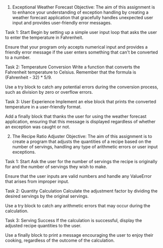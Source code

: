 1. Exceptional Weather Forecast
Objective: The aim of this assignment is to enhance your understanding of exception handling by creating a weather forecast application that gracefully handles unexpected user input and provides user-friendly error messages.

Task 1: Start
Begin by setting up a simple user input loop that asks the user to enter the temperature in Fahrenheit.

Ensure that your program only accepts numerical input and provides a friendly error message if the user enters something that can't be converted to a number.

Task 2: Temperature Conversion
Write a function that converts the Fahrenheit temperature to Celsius. Remember that the formula is (Fahrenheit - 32) * 5/9.

Use a try block to catch any potential errors during the conversion process, such as division by zero or overflow errors.

Task 3: User Experience
Implement an else block that prints the converted temperature in a user-friendly format.

Add a finally block that thanks the user for using the weather forecast application, ensuring that this message is displayed regardless of whether an exception was caught or not.

2. The Recipe Ratio Adjuster
Objective: The aim of this assignment is to create a program that adjusts the quantities of a recipe based on the number of servings, handling any type of arithmetic errors or user input exceptions.

Task 1: Start
Ask the user for the number of servings the recipe is originally for and the number of servings they wish to make.

Ensure that the user inputs are valid numbers and handle any ValueError that arises from improper input.

Task 2: Quantity Calculation
Calculate the adjustment factor by dividing the desired servings by the original servings.

Use a try block to catch any arithmetic errors that may occur during the calculation.

Task 3: Serving Success
If the calculation is successful, display the adjusted recipe quantities to the user.

Use a finally block to print a message encouraging the user to enjoy their cooking, regardless of the outcome of the calculation.
